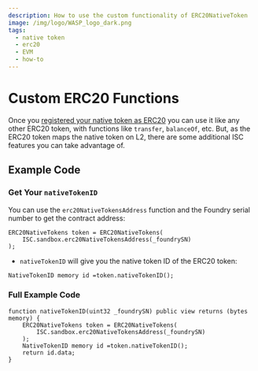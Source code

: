 ```yaml
---
description: How to use the custom functionality of ERC20NativeToken
image: /img/logo/WASP_logo_dark.png
tags:
  - native token
  - erc20
  - EVM
  - how-to
---
```


# Custom ERC20 Functions

Once you [registered your native token as ERC20](./create-native-token.md) you can use it like any other ERC20 token, with functions like
`transfer`, `balanceOf`, etc. But, as the ERC20 token maps the native token on L2, there are some additional ISC features 
you can take advantage of.

## Example Code

### Get Your `nativeTokenID`

You can use the `erc20NativeTokensAddress` function and the Foundry serial number to get the contract address:
 
```solidity
ERC20NativeTokens token = ERC20NativeTokens(
    ISC.sandbox.erc20NativeTokensAddress(_foundrySN)
);
```

* `nativeTokenID` will give you the native token ID of the ERC20 token:

```solidity
NativeTokenID memory id =token.nativeTokenID();
```

### Full Example Code

```solidity
function nativeTokenID(uint32 _foundrySN) public view returns (bytes memory) {
    ERC20NativeTokens token = ERC20NativeTokens(
        ISC.sandbox.erc20NativeTokensAddress(_foundrySN)
    );
    NativeTokenID memory id =token.nativeTokenID();
    return id.data;
}
```
